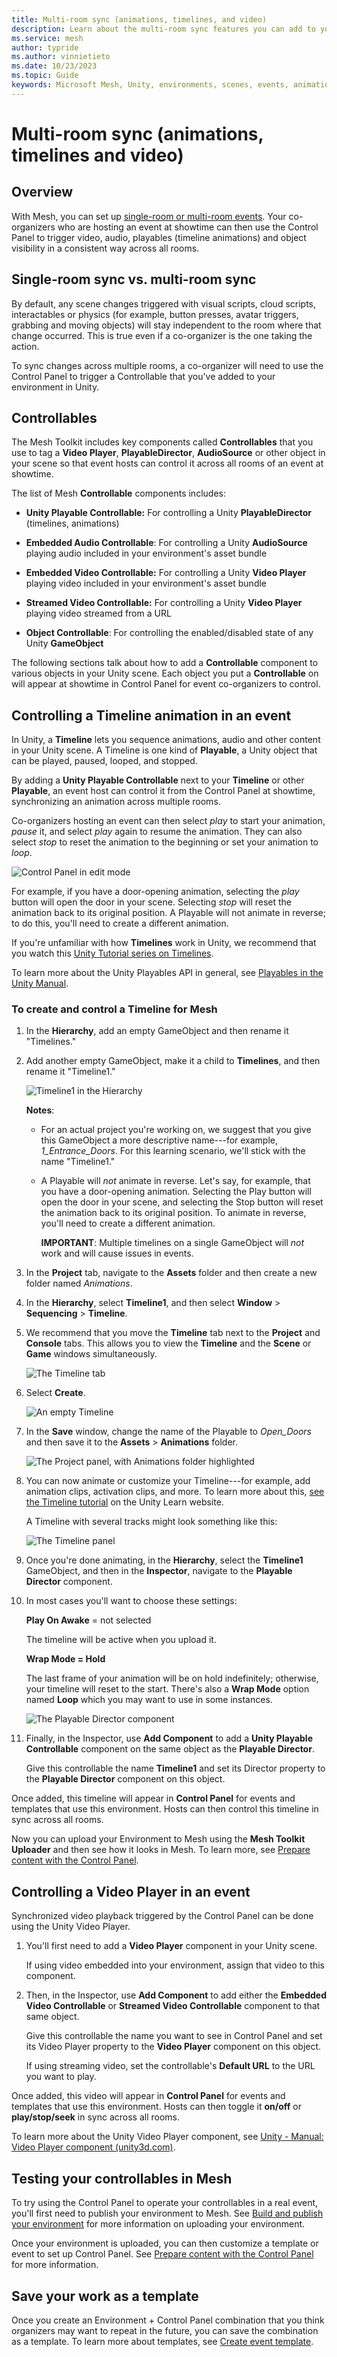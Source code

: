 ```yaml
---
title: Multi-room sync (animations, timelines, and video)
description: Learn about the multi-room sync features you can add to your Environment.
ms.service: mesh
author: typride
ms.author: vinnietieto
ms.date: 10/23/2023
ms.topic: Guide
keywords: Microsoft Mesh, Unity, environments, scenes, events, animations, timelines, templates, video, playables
---
```


# Multi-room sync (animations, timelines and video)

## Overview

With Mesh, you can set up [single-room or multi-room events](../../events-guide/create-event-mesh-portal.md#considerations-before-your-event).  Your co-organizers who are hosting an event at showtime can then use the Control Panel to trigger video, audio, playables (timeline animations) and object visibility in a consistent way across all rooms.

## Single-room sync vs. multi-room sync

By default, any scene changes triggered with visual scripts, cloud scripts, interactables or physics (for example, button presses, avatar triggers, grabbing and moving objects) will stay independent to the room where that change occurred.  This is true even if a co-organizer is the one taking the action.

To sync changes across multiple rooms, a co-organizer will need to use the Control Panel to trigger a Controllable that you've added to your environment in Unity.

## Controllables

The Mesh Toolkit includes key components called **Controllables** that you use to tag a **Video Player**, **PlayableDirector**, **AudioSource** or other object in your scene so that event hosts can control it across all rooms of an event at showtime.

The list of Mesh **Controllable** components includes:

- **Unity Playable Controllable:** For controlling a Unity **PlayableDirector** (timelines, animations)

- **Embedded Audio Controllable**: For controlling a Unity **AudioSource** playing audio included in your environment's asset bundle

- **Embedded Video Controllable:** For controlling a Unity **Video Player** playing video included in your environment's asset bundle

- **Streamed Video Controllable:** For controlling a Unity **Video Player** playing video streamed from a URL

- **Object Controllable**: For controlling the enabled/disabled state of any Unity **GameObject**

The following sections talk about how to add a **Controllable** component to various
objects in your Unity scene.  Each object you put a **Controllable** on will appear at showtime in Control Panel for event co-organizers to control.

## Controlling a Timeline animation in an event

In Unity, a **Timeline** lets you sequence animations, audio
and other content in your Unity scene.  A Timeline is one kind of **Playable**, a Unity object that can be played, paused, looped, and stopped.

By adding a **Unity Playable Controllable** next to your **Timeline** or other **Playable**, an event host can control it from the Control Panel at showtime, synchronizing an animation across multiple rooms.

Co-organizers hosting an event can then select *play* to start your
animation, *pause* it, and select *play* again to resume the animation.
They can also select *stop* to reset the animation to the beginning or
set your animation to *loop*.

![Control Panel in edit mode](../../media/enhance-your-environment/image039.png)

For example, if you have a door-opening animation, selecting the *play*
button will open the door in your scene. Selecting *stop* will reset the
animation back to its original position. A Playable will not animate in
reverse; to do this, you'll need to create a different animation.

If you're unfamiliar with how **Timelines** work in Unity, we recommend that you watch this
[Unity Tutorial series on Timelines](https://learn.unity.com/project/up-to-speed-with-timeline).

To learn more about the Unity Playables API in general, see [Playables in the Unity Manual](https://docs.unity3d.com/Manual/Playables.html).

### To create and control a Timeline for Mesh

1. In the **Hierarchy**, add an empty GameObject and then rename it
    "Timelines."

1. Add another empty GameObject, make it a child to **Timelines**, and
    then rename it "Timeline1."

    ![Timeline1 in the Hierarchy](../../media/enhance-your-environment/image033.png)

    **Notes**:

    - For an actual project you're working on, we suggest that you give this GameObject a more descriptive
        name---for example, *1_Entrance_Doors*. For this learning scenario, we'll
        stick with the name "Timeline1."

    - A Playable will *not* animate in reverse. Let's say, for example, that you have a door-opening animation. Selecting the Play button will open the door in your scene, and selecting the Stop button will reset the animation back to its original position. To animate in reverse, you'll need to create a different animation.

        **IMPORTANT**: Multiple timelines on a single GameObject will *not*
        work and will cause issues in events.

1. In the **Project** tab, navigate to the **Assets** folder and then
    create a new folder named *Animations*.

1. In the **Hierarchy**, select **Timeline1**, and then select **Window** > **Sequencing** > **Timeline**.

1. We recommend that you move the **Timeline** tab next to the
    **Project** and **Console** tabs. This allows you to view the
    **Timeline** and the **Scene** or **Game** windows simultaneously.

    ![The Timeline tab](../../media/enhance-your-environment/image034.jpg)

1. Select **Create**.

    ![An empty Timeline](../../media/enhance-your-environment/image035.png)

1. In the **Save** window, change the name of the Playable to
    *Open_Doors* and then save it to the **Assets** > **Animations** folder.

    ![The Project panel, with Animations folder highlighted](../../media/enhance-your-environment/image036.png)

1. You can now animate or customize your Timeline---for example, add
    animation clips, activation clips, and more. To learn more about this, [see the Timeline tutorial](https://learn.unity.com/tutorial/introduction-to-timeline-2019-3#) on the Unity Learn website.
    
    A Timeline with several tracks might look something like this:

    ![The Timeline panel](../../media/enhance-your-environment/image037.jpg)

1. Once you're done animating, in the **Hierarchy**, select the
    **Timeline1** GameObject, and then in the **Inspector**, navigate to
    the **Playable Director** component.

1. In most cases you'll want to choose these settings:

    **Play On Awake** = not selected

    The timeline will be active when you upload it.

    **Wrap Mode = Hold**

    The last frame of your animation will be on hold indefinitely;
    otherwise, your timeline will reset to the start. There's also a
    **Wrap Mode** option named **Loop** which you may want to use in some
    instances.

    ![The Playable Director component](../../media/enhance-your-environment/image038.jpg)

1. Finally, in the Inspector, use **Add Component** to add a **Unity Playable Controllable** component on the same object as the **Playable Director**.

    Give this controllable the name **Timeline1** and set its Director property to the **Playable Director** component on this object.

Once added, this timeline will appear in **Control Panel** for events and templates that use this environment.
Hosts can then control this timeline in sync across all rooms.

Now you can upload your Environment to Mesh using the **Mesh Toolkit
Uploader** and then see how it looks in Mesh. To learn more,
see [Prepare content with the Control Panel](../../events-guide/customize-event.md#prepare-content-with-the-control-panel).

## Controlling a Video Player in an event

Synchronized video playback triggered by the Control Panel can be done using the Unity Video
Player.

1. You'll first need to add a **Video Player** component in your Unity scene.
    
    If using video embedded into your environment, assign that video to this component.

2. Then, in the Inspector, use **Add Component** to add either the **Embedded Video Controllable** or **Streamed Video Controllable** component to that same object.

    Give this controllable the name you want to see in Control Panel and set its Video Player property to the **Video Player** component on this object.
    
    If using streaming video, set the controllable's **Default URL** to the URL you want to play.

Once added, this video will appear in **Control Panel** for events and templates that use this environment.
Hosts can then toggle it **on/off** or **play/stop/seek** in sync across all rooms.

To learn more about the Unity Video Player component, see [Unity -
Manual: Video Player component
(unity3d.com)](https://docs.unity3d.com/Manual/class-VideoPlayer.html).

## Testing your controllables in Mesh

To try using the Control Panel to operate your controllables in a real event, you'll first need to publish your environment to Mesh.  See [Build and publish your environment](../make-your-environment-available/build-and-publish-your-environment.md) for more information on uploading your environment.

Once your environment is uploaded, you can then customize a template or event to set up Control Panel.  See [Prepare content with the Control Panel](../../events-guide/customize-event.md#prepare-content-with-the-control-panel) for more information.

## Save your work as a template

Once you create an Environment + Control Panel combination that you think
organizers may want to repeat in the future, you can save the
combination as a template. To learn more about templates, see [Create event template](../../events-guide/create-template.md).

